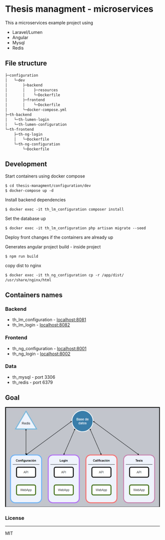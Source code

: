 # Thesis managment - microservices

This a microservices example project using 

  - Laravel/Lumen 
  - Angular
  - Mysql
  - Redis

## File structure
```
├─configuration
│   └─dev
│       ├─backend
│       │    ├─resources
│       │    └─Dockerfile
│       ├─frontend
│       │    └─Dockerfile
│       └─docker-compose.yml
├─th-backend
│   └─th-lumen-login
│   └─th-lumen-configuration
└─th-frontend
    ├─th-ng-login
    │   └─Dockerfile
    └─th-ng-configuration
        └─Dockerfile
```
## Development

Start containers using docker compose

```
$ cd thesis-managment/configuration/dev
$ docker-compose up -d
```
Install backend dependencies

```
$ docker exec -it th_lm_configuration composer install
```

Set the database up
```
$ docker exec -it th_lm_configuration php artisan migrate --seed
```
Deploy front changes if the containers are already up

Generates angular project build - inside project
```
$ npm run build
```
copy dist to nginx
```
$ docker exec -it th_ng_configuration cp -r /app/dist/ /usr/share/nginx/html
```

## Containers names
### Backend
* th_lm_configuration - [localhost:8081](http:/localhost:8081/api)
* th_lm_login - [localhost:8082](http:/localhost:8082/api)
### Frontend
* th_ng_configuration - [localhost:8001](http:/localhost:8001/)
* th_ng_login - [localhost:8002](http:/localhost:8002/)
### Data
* th_mysql - port 3306
* th_redis - port 6379

<!-- ## About -->

## Goal
![architecture](/docs/architecture.jpg)

### License
----

MIT
